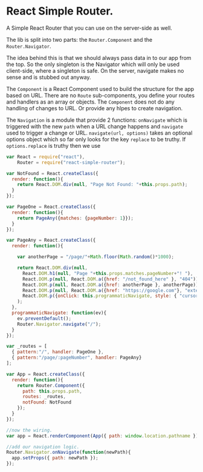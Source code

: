 # React Simple Router.

A Simple React Router that you can use on the server-side as well.

The lib is split into two parts: the `Router.Component` and the `Router.Navigator`.

The idea behind this is that we should always pass data in to our app from the top.
So the only singleton is the Navigator which will only be used client-side, where a
singleton is safe. On the server, navigate makes no sense and is stubbed out anyway.

The `Component` is a React Component used to build the structure for the app based
on URL. There are no `Route` sub-components, you define your routes and handlers as
an array or objects. The `Component` does not do any handling of changes to URL. Or
provide any hlpes to create navigation.

The `Navigation` is a module that provide 2 functions: `onNavigate` which is triggered
with the new `path` when a URL change happens and `navigate` used to trigger a change
or URL. `navigate(url, options)` takes an optional options object which so far only
looks for the key `replace` to be truthy. If `options.replace` is truthy then we
use


```javascript
var React = require("react"),
    Router = require("react-simple-router");

var NotFound = React.createClass({
  render: function(){
    return React.DOM.div(null, "Page Not Found: "+this.props.path);
  }
});

var PageOne = React.createClass({
  render: function(){
    return PageAny({matches: {pageNumber: 1}});
  }
});

var PageAny = React.createClass({
  render: function(){

    var anotherPage = "/page/"+Math.floor(Math.random()*1000);

    return React.DOM.div(null,
      React.DOM.h1(null, "Page "+this.props.matches.pageNumber+"! "),
      React.DOM.p(null, React.DOM.a({href: "/not_found_here" }, "404")),
      React.DOM.p(null, React.DOM.a({href: anotherPage }, anotherPage)),
      React.DOM.p(null, React.DOM.a({href: "https://google.com"}, "external link")),
      React.DOM.p({onClick: this.programmaticNavigate, style: { "cursor": "pointer" }}, "home (n.b. this is clickable)")
    );
  },
  programmaticNavigate: function(ev){
    ev.preventDefault();
    Router.Navigator.navigate("/");
  }
});

var _routes = [
  { pattern:"/", handler: PageOne },
  { pattern:"/page/:pageNumber", handler: PageAny}
];

var App = React.createClass({
  render: function(){
    return Router.Component({
      path: this.props.path,
      routes: _routes,
      notFound: NotFound
    });
  }
});

//now the wiring.
var app = React.renderComponent(App({ path: window.location.pathname }), document.body);

//add our navigation logic.
Router.Navigator.onNavigate(function(newPath){
  app.setProps({ path: newPath });
});
```
